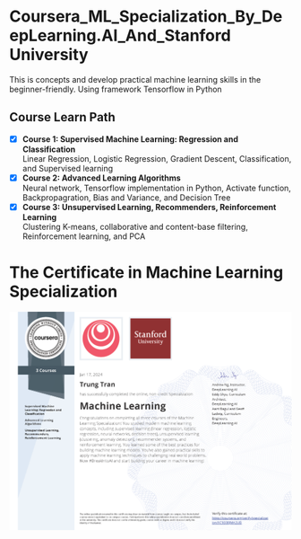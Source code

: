 # Coursera_ML_Specialization_By_DeepLearning.AI_And_Stanford University

This is concepts and develop practical machine learning skills in the beginner-friendly. Using framework Tensorflow in Python

## Course Learn Path
- [x] **Course 1: Supervised Machine Learning: Regression and Classification**  
Linear Regression, Logistic Regression, Gradient Descent, Classification, and Supervised learning
- [x] **Course 2: Advanced Learning Algorithms**  
Neural network, Tensorflow implementation in Python, Activate function, Backpropagration, Bias and Variance, and Decision Tree
- [x] **Course 3: Unsupervised Learning, Recommenders, Reinforcement Learning**   
Clustering K-means, collaborative and content-base filtering, Reinforcement learning, and PCA

# The Certificate in Machine Learning Specialization
![Alt text](https://github.com/J3rryTr/Coursera_ML_Specialization/blob/main/ML_specialization.png)